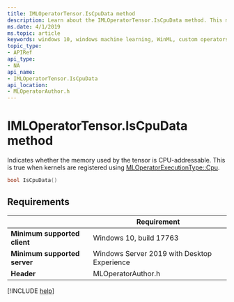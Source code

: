 ```yaml
---
title: IMLOperatorTensor.IsCpuData method
description: Learn about the IMLOperatorTensor.IsCpuData method. This method indicates whether the memory used by the tensor is CPU-addressable.
ms.date: 4/1/2019
ms.topic: article
keywords: windows 10, windows machine learning, WinML, custom operators, IsCpuData
topic_type:
- APIRef
api_type:
- NA
api_name:
- IMLOperatorTensor.IsCpuData
api_location:
- MLOperatorAuthor.h
---
```


# IMLOperatorTensor.IsCpuData method

Indicates whether the memory used by the tensor is CPU-addressable. This is true when kernels are registered using [MLOperatorExecutionType::Cpu](MLOperatorExecutionType.md).

```cpp
bool IsCpuData()
```

## Requirements

| | Requirement |
|-|-|
| **Minimum supported client** | Windows 10, build 17763 |
| **Minimum supported server** | Windows Server 2019 with Desktop Experience |
| **Header** | MLOperatorAuthor.h |

[!INCLUDE [help](../../includes/get-help.md)]
